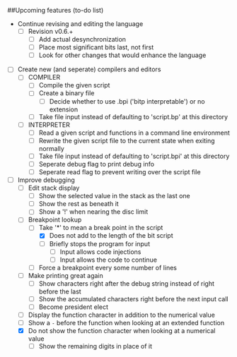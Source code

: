 ##Upcoming features
(to-do list)

- Continue revising and editing the language
  - [ ] Revision v0.6.+
    - [ ] Add actual desynchronization
	- [ ] Place most significant bits last, not first
    - [ ] Look for other changes that would enhance the language
- [ ] Create new (and seperate) compilers and editors
  - [ ] COMPILER
    - [ ] Compile the given script
    - [ ] Create a binary file
      - [ ] Decide whether to use .bpi ('bitp interpretable') or no extension
    - [ ] Take file input instead of defaulting to 'script.bp' at this directory
  - [ ] INTERPRETER
    - [ ] Read a given script and functions in a command line environment
    - [ ] Rewrite the given script file to the current state when exiting normally
    - [ ] Take file input instead of defaulting to 'script.bpi' at this directory
    - [ ] Seperate debug flag to print debug info
    - [ ] Seperate read flag to prevent writing over the script file
- [ ] Improve debugging
  - [ ] Edit stack display
    - [ ] Show the selected value in the stack as the last one
    - [ ] Show the rest as beneath it
    - [ ] Show a '!' when nearing the disc limit
  - [ ] Breakpoint lookup
    - [ ] Take '*' to mean a break point in the script
      - [x] Does not add to the length of the bit script
      - [ ] Briefly stops the program for input
        - [ ] Input allows code injections
        - [ ] Input allows the code to continue
    - [ ] Force a breakpoint every some number of lines
  - [ ] Make printing great again
    - [ ] Show characters right after the debug string instead of right before the last
	- [ ] Show the accumulated characters right before the next input call
	- [ ] Become president elect
  - [ ] Display the function character in addition to the numerical value
  - [ ] Show a `-` before the function when looking at an extended function
  - [x] Do not show the function character when looking at a numerical value
    - [ ] Show the remaining digits in place of it